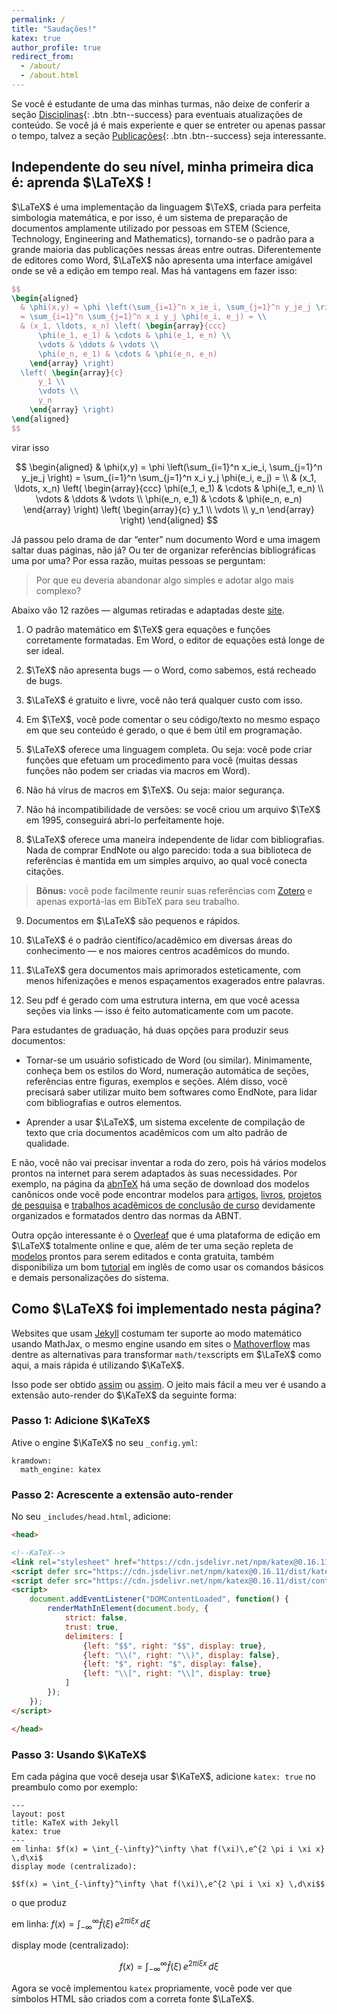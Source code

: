 ```yaml
---
permalink: /
title: "Saudações!"
katex: true
author_profile: true
redirect_from: 
  - /about/
  - /about.html
---
```


Se você é estudante de uma das minhas turmas, não deixe de conferir a seção [Disciplinas](https://antmelo.github.io/teaching/){: .btn .btn--success} para eventuais atualizações de conteúdo. Se você já é mais experiente e quer se entreter ou apenas passar o tempo, talvez a seção [Publicações](https://antmelo.github.io/publications/){: .btn .btn--success} seja interessante.

## Independente do seu nível, minha primeira dica é: aprenda $\LaTeX$ !

$\LaTeX$ é uma implementação da linguagem $\TeX$, criada para perfeita simbologia matemática, e por isso, é um sistema de preparação de documentos amplamente utilizado por pessoas em STEM (Science, Technology, Engineering and Mathematics), tornando-se o padrão para a grande maioria das publicações nessas áreas entre outras. Diferentemente de editores como Word, $\LaTeX$ não apresenta uma interface amigável onde se vê a edição em tempo real. Mas há vantagens em fazer isso:
```latex
$$
\begin{aligned}
  & \phi(x,y) = \phi \left(\sum_{i=1}^n x_ie_i, \sum_{j=1}^n y_je_j \right)
  = \sum_{i=1}^n \sum_{j=1}^n x_i y_j \phi(e_i, e_j) = \\
  & (x_1, \ldots, x_n) \left( \begin{array}{ccc}
      \phi(e_1, e_1) & \cdots & \phi(e_1, e_n) \\
      \vdots & \ddots & \vdots \\
      \phi(e_n, e_1) & \cdots & \phi(e_n, e_n)
    \end{array} \right)
  \left( \begin{array}{c}
      y_1 \\
      \vdots \\
      y_n
    \end{array} \right)
\end{aligned}
$$
```
virar isso

$$
\begin{aligned}
  & \phi(x,y) = \phi \left(\sum_{i=1}^n x_ie_i, \sum_{j=1}^n y_je_j \right)
  = \sum_{i=1}^n \sum_{j=1}^n x_i y_j \phi(e_i, e_j) = \\
  & (x_1, \ldots, x_n) \left( \begin{array}{ccc}
      \phi(e_1, e_1) & \cdots & \phi(e_1, e_n) \\
      \vdots & \ddots & \vdots \\
      \phi(e_n, e_1) & \cdots & \phi(e_n, e_n)
    \end{array} \right)
  \left( \begin{array}{c}
      y_1 \\
      \vdots \\
      y_n
    \end{array} \right)
\end{aligned}
$$


Já passou pelo drama de dar “enter” num documento Word e uma imagem saltar duas páginas, não já? Ou ter de organizar referências bibliográficas uma por uma? Por essa razão, muitas pessoas se perguntam:

> Por que eu deveria abandonar algo simples e adotar algo mais complexo?

Abaixo vão 12 razões — algumas retiradas e adaptadas deste [site](http://web.mit.edu/klund/www/urk/texvword.html).

1. O padrão matemático em $\TeX$ gera equações e funções corretamente formatadas. Em Word, o editor de equações está longe de ser ideal.

2. $\TeX$ não apresenta bugs — o Word, como sabemos, está recheado de bugs.

3. $\LaTeX$ é gratuito e livre, você não terá qualquer custo com isso.

4. Em $\TeX$, você pode comentar o seu código/texto no mesmo espaço em que seu conteúdo é gerado, o que é bem útil em programação.

5. $\LaTeX$ oferece uma linguagem completa. Ou seja: você pode criar funções que efetuam um procedimento para você (muitas dessas funções não podem ser criadas via macros em Word).

6. Não há vírus de macros em $\TeX$. Ou seja: maior segurança.

7. Não há incompatibilidade de versões: se você criou um arquivo $\TeX$ em 1995, conseguirá abri-lo perfeitamente hoje.

8. $\LaTeX$ oferece uma maneira independente de lidar com bibliografias. Nada de comprar EndNote ou algo parecido: toda a sua biblioteca de referências é mantida em um simples arquivo, ao qual você conecta citações.
> **Bônus:** você pode facilmente reunir suas referências com [Zotero](https://www.zotero.org/) e apenas exportá-las em BibTeX para seu trabalho.

9. Documentos em $\LaTeX$ são pequenos e rápidos.

10. $\LaTeX$ é o padrão científico/acadêmico em diversas áreas do conhecimento — e nos maiores centros acadêmicos do mundo.

11. $\LaTeX$ gera documentos mais aprimorados esteticamente, com menos hifenizações e menos espaçamentos exagerados entre palavras.

12. Seu pdf é gerado com uma estrutura interna, em que você acessa seções via links — isso é feito automaticamente com um pacote.

Para estudantes de graduação, há duas opções para produzir seus documentos:

+ Tornar-se um usuário sofisticado de Word (ou similar). Minimamente, conheça bem os estilos do Word, numeração automática de seções, referências entre figuras, exemplos e seções. Além disso, você precisará saber utilizar muito bem softwares como EndNote, para lidar com bibliografias e outros elementos.

+ Aprender a usar $\LaTeX$, um sistema excelente de compilação de texto que cria documentos acadêmicos com um alto padrão de qualidade. 

E não, você não vai precisar inventar a roda do zero, pois há vários modelos prontos na internet para serem adaptados às suas necessidades. Por exemplo, na página da [abnTeX](https://www.abntex.net.br/) há uma seção de download dos modelos canônicos onde você pode encontrar modelos para [artigos](http://mirrors.ctan.org/macros/latex/contrib/abntex2/doc/examples/abntex2-modelo-artigo.pdf), [livros](http://mirrors.ctan.org/macros/latex/contrib/abntex2/doc/examples/abntex2-modelo-livro.pdf), [projetos de pesquisa](https://www.abntex.net.br/) e [trabalhos acadêmicos de conclusão de curso](https://linorg.usp.br/CTAN/macros/latex/contrib/abntex2/doc/examples/abntex2-modelo-trabalho-academico.pdf) devidamente organizados e formatados dentro das normas da ABNT.

Outra opção interessante é o [Overleaf](https://pt.overleaf.com/) que é uma plataforma de edição em $\LaTeX$ totalmente online e que, além de ter uma seção repleta de [modelos](https://pt.overleaf.com/latex/templates) prontos para serem editados e conta gratuita, também disponibiliza um bom [tutorial](https://www.overleaf.com/learn/latex/Learn_LaTeX_in_30_minutes) em inglês de como usar os comandos básicos e demais personalizações do sistema.

## Como $\LaTeX$ foi implementado nesta página?

Websites que usam [Jekyll](https://jekyllrb.com/) costumam ter suporte ao modo matemático usando MathJax, o mesmo engine usando em sites o [Mathoverflow](https://mathoverflow.net) mas dentre as alternativas para transformar `math/tex`scripts em $\LaTeX$ como aqui, a mais rápida é utilizando $\KaTeX$.

Isso pode ser obtido [assim](https://github.com/rohanchandra/type-theme/blob/c8138f98f5d3d058d6b1467c72b5ab63b51d2eb5/js/katex_init.js) ou [assim](https://xuc.me/blog/katex-and-jekyll/#). O jeito mais fácil a meu ver é usando a extensão auto-render do $\KaTeX$ da seguinte forma:

### Passo 1: Adicione $\KaTeX$

Ative o engine $\KaTeX$ no seu `_config.yml`:

```
kramdown:
  math_engine: katex
```
### Passo 2: Acrescente a extensão auto-render

No seu  `_includes/head.html`, adicione:

```html
<head>

<!--KaTeX-->
<link rel="stylesheet" href="https://cdn.jsdelivr.net/npm/katex@0.16.11/dist/katex.min.css" integrity="sha384-nB0miv6/jRmo5UMMR1wu3Gz6NLsoTkbqJghGIsx//Rlm+ZU03BU6SQNC66uf4l5+" crossorigin="anonymous">
<script defer src="https://cdn.jsdelivr.net/npm/katex@0.16.11/dist/katex.min.js" integrity="sha384-7zkQWkzuo3B5mTepMUcHkMB5jZaolc2xDwL6VFqjFALcbeS9Ggm/Yr2r3Dy4lfFg" crossorigin="anonymous"></script>
<script defer src="https://cdn.jsdelivr.net/npm/katex@0.16.11/dist/contrib/auto-render.min.js" integrity="sha384-43gviWU0YVjaDtb/GhzOouOXtZMP/7XUzwPTstBeZFe/+rCMvRwr4yROQP43s0Xk" crossorigin="anonymous"></script>
<script>
    document.addEventListener("DOMContentLoaded", function() {
        renderMathInElement(document.body, {
            strict: false,
            trust: true,
            delimiters: [
                {left: "$$", right: "$$", display: true},
                {left: "\\(", right: "\\)", display: false},
                {left: "$", right: "$", display: false},
                {left: "\\[", right: "\\]", display: true}
            ]
        });
    });
</script>

</head>
```

### Passo 3: Usando $\KaTeX$

Em cada página que você deseja usar $\KaTeX$, adicione `katex: true` no preambulo como por exemplo:

```
---
layout: post
title: KaTeX with Jekyll
katex: true
---
em linha: $f(x) = \int_{-\infty}^\infty \hat f(\xi)\,e^{2 \pi i \xi x} \,d\xi$
display mode (centralizado):

$$f(x) = \int_{-\infty}^\infty \hat f(\xi)\,e^{2 \pi i \xi x} \,d\xi$$
```
o que produz

 <div class="btn--light-outline">

 em linha: $f(x) = \int_{-\infty}^\infty \hat f(\xi)\,e^{2 \pi i \xi x} \,d\xi$ 
 
 display mode (centralizado):
 
 $$f(x) = \int_{-\infty}^\infty \hat f(\xi)\,e^{2 \pi i \xi x} \,d\xi$$
 </div>
 
Agora se você implementou `katex` propriamente, você pode ver que símbolos HTML são criados com a correta fonte $\LaTeX$.
